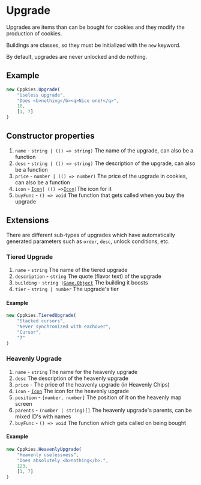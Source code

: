 # Upgrade

Upgrades are items than can be bought for cookies and they modify the production of cookies.

Buildings are classes, so they must be initialized with the `new` keyword.

By default, upgrades are never unlocked and do nothing.

## Example

```ts
new Cppkies.Upgrade(
	"Useless upgrade",
	"Does <b>nothing</b><q>Nice one!</q>",
	10,
	[1, 7]
)
```

## Constructor properties

1. `name` - `string | (() => string)` The name of the upgrade, can also be a function
2. `desc` - `string | (() => string)` The description of the upgrade, can also be a function
3. `price` - `number | (() => number)` The price of the upgrade in cookies, can also be a function
4. `icon` - [`Icon`](types/Icon.md)`| (() =>`[`Icon`](types/Icon.md)`)`The icon for it
5. `buyFunc` - `() => void` The function that gets called when you buy the upgrade

## Extensions

There are different sub-types of upgrades which have automatically generated parameters such as `order`, `desc`, unlock conditions, etc.

### Tiered Upgrade

1. `name` - `string` The name of the tiered upgrade
2. `description` - `string` The quote (flavor text) of the upgrade
3. `building` - `string |`[`Game.Object`](./Building.md) The building it boosts
4. `tier` - `string | number` The upgrade's tier

#### Example

```ts
new Cppkies.TieredUpgrade(
	"Stacked cursors",
	"Never synchronized with eachover",
	"Cursor",
	"7"
)
```

### Heavenly Upgrade

1. `name` - `string` The name for the heavenly upgrade
2. `desc` The description of the heavenly upgrade
3. `price` - The price of the heavenly upgrade (in Heavenly Chips)
4. `icon` - [`Icon`](./Icon.md) The icon for the heavenly upgrade
5. `position` - `[number, number]` The position of it on the heavenly map screen
6. `parents` - `(number | string)[]` The heavenly upgrade's parents, can be mixed ID's with names
7. `buyFunc` - `() => void` The function which gets called on being bought

#### Example

```ts
new Cppkies.HeavenlyUpgrade(
	"Heavenly uselessness",
	"Does absolutely <b>nothing</b>.",
	123,
	[1, 7]
)
```
